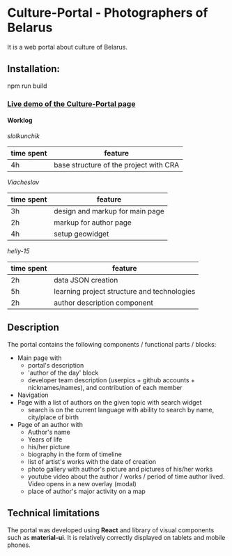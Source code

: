# Culture-Portal - Photographers of Belarus 

It is a web portal about culture of Belarus.

Installation:
------------
npm run build

### [Live demo of the Culture-Portal page]()

#### Worklog

*slolkunchik*

| time spent | feature |
|-------------|-------------|
| 4h | base structure of the project with CRA |

*Viacheslav*

| time spent | feature |
|-------------|-------------|
| 3h | design and markup for main page |
| 2h | markup for author page |
| 4h | setup geowidget |

*helly-15*

| time spent | feature |
|-------------|-------------|
| 2h | data JSON creation |
| 5h | learning project structure and technologies |
| 2h | author description component |



## Description
The portal contains the following components / functional parts / blocks:

* Main page with
  * portal's description
  * 'author of the day' block
  * developer team description (userpics + github accounts + nicknames/names), and contribution of each member
* Navigation
* Page with a list of authors on the given topic with search widget
  * search is on the current language with ability to search by name, city/place of birth
* Page of an author with
  * Author's name
  * Years of life
  * his/her picture
  * biography in the form of timeline 
  * list of artist's works with the date of creation
  * photo gallery with author's picture and pictures of his/her works 
  * youtube video about the author / works / period of time author lived. Video opens in a new overlay (modal)
  * place of author's major activity on a map

## Technical limitations
The portal was developed using **React** and library of visual components such as **material-ui**.
It is relatively correctly displayed on tablets and mobile phones.
